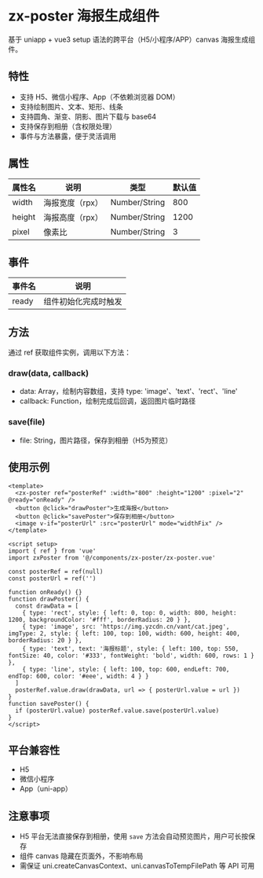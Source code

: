 # zx-poster 海报生成组件

基于 uniapp + vue3 setup 语法的跨平台（H5/小程序/APP）canvas 海报生成组件。

## 特性
- 支持 H5、微信小程序、App（不依赖浏览器 DOM）
- 支持绘制图片、文本、矩形、线条
- 支持圆角、渐变、阴影、图片下载与 base64
- 支持保存到相册（含权限处理）
- 事件与方法暴露，便于灵活调用

## 属性
| 属性名 | 说明 | 类型 | 默认值 |
| ------ | ---- | ---- | ------ |
| width  | 海报宽度（rpx） | Number/String | 800 |
| height | 海报高度（rpx） | Number/String | 1200 |
| pixel  | 像素比 | Number/String | 3 |

## 事件
| 事件名 | 说明 |
| ------ | ---- |
| ready  | 组件初始化完成时触发 |

## 方法
通过 ref 获取组件实例，调用以下方法：

### draw(data, callback)
- data: Array，绘制内容数组，支持 type: 'image'、'text'、'rect'、'line'
- callback: Function，绘制完成后回调，返回图片临时路径

### save(file)
- file: String，图片路径，保存到相册（H5为预览）

## 使用示例
```vue
<template>
  <zx-poster ref="posterRef" :width="800" :height="1200" :pixel="2" @ready="onReady" />
  <button @click="drawPoster">生成海报</button>
  <button @click="savePoster">保存到相册</button>
  <image v-if="posterUrl" :src="posterUrl" mode="widthFix" />
</template>

<script setup>
import { ref } from 'vue'
import zxPoster from '@/components/zx-poster/zx-poster.vue'

const posterRef = ref(null)
const posterUrl = ref('')

function onReady() {}
function drawPoster() {
  const drawData = [
    { type: 'rect', style: { left: 0, top: 0, width: 800, height: 1200, backgroundColor: '#fff', borderRadius: 20 } },
    { type: 'image', src: 'https://img.yzcdn.cn/vant/cat.jpeg', imgType: 2, style: { left: 100, top: 100, width: 600, height: 400, borderRadius: 20 } },
    { type: 'text', text: '海报标题', style: { left: 100, top: 550, fontSize: 40, color: '#333', fontWeight: 'bold', width: 600, rows: 1 } },
    { type: 'line', style: { left: 100, top: 600, endLeft: 700, endTop: 600, color: '#eee', width: 4 } }
  ]
  posterRef.value.draw(drawData, url => { posterUrl.value = url })
}
function savePoster() {
  if (posterUrl.value) posterRef.value.save(posterUrl.value)
}
</script>
```

## 平台兼容性
- H5
- 微信小程序
- App（uni-app）

## 注意事项
- H5 平台无法直接保存到相册，使用 `save` 方法会自动预览图片，用户可长按保存
- 组件 canvas 隐藏在页面外，不影响布局
- 需保证 uni.createCanvasContext、uni.canvasToTempFilePath 等 API 可用
